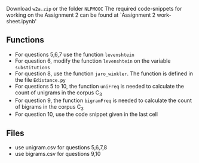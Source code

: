 Download `w2a.zip` or the folder `NLPMOOC`  The required code-snippets for working on the Assignment 2 can be found at `Assignment 2 work-sheet.ipynb'

## Functions
- For questions 5,6,7 use the function `levenshtein`
- For question 6, modify the function `levenshtein` on the variable `substitutions`
- For question 8, use the function `jaro_winkler`. The function is defined in the file `Edistance.py`
- For questions 5 to 10, the function `uniFreq` is needed to calculate the count of unigrams in the corpus C<sub>3</sub>
- For question 9, the function `bigramFreq` is needed to calculate the count of bigrams in the corpus C<sub>3</sub>
- For question 10, use the code snippet given in the last cell

## Files
- use unigram.csv for questions 5,6,7,8
- use bigrams.csv for questions 9,10 
